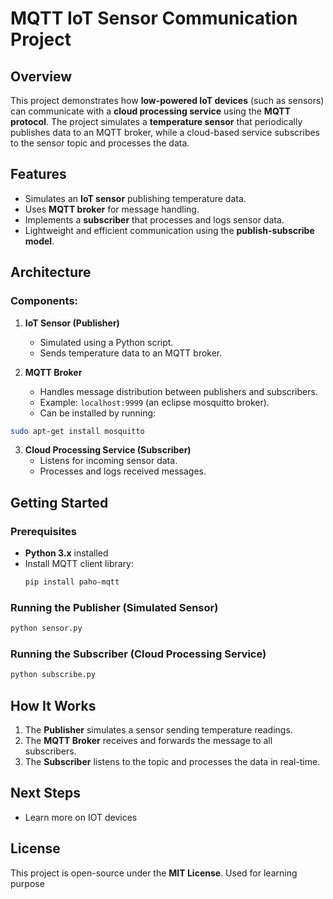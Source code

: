 # MQTT IoT Sensor Communication Project

## Overview
This project demonstrates how **low-powered IoT devices** (such as sensors) can communicate with a **cloud processing service** using the **MQTT protocol**. The project simulates a **temperature sensor** that periodically publishes data to an MQTT broker, while a cloud-based service subscribes to the sensor topic and processes the data.

## Features
- Simulates an **IoT sensor** publishing temperature data.
- Uses **MQTT broker** for message handling.
- Implements a **subscriber** that processes and logs sensor data.
- Lightweight and efficient communication using the **publish-subscribe model**.

## Architecture
### Components:
1. **IoT Sensor (Publisher)**
   - Simulated using a Python script.
   - Sends temperature data to an MQTT broker.
   
2. **MQTT Broker**
   - Handles message distribution between publishers and subscribers.
   - Example: `localhost:9999` (an eclipse mosquitto broker).
   - Can be installed by running:
```sh
sudo apt-get install mosquitto
```

3. **Cloud Processing Service (Subscriber)**
   - Listens for incoming sensor data.
   - Processes and logs received messages.

## Getting Started
### Prerequisites
- **Python 3.x** installed
- Install MQTT client library:
  ```sh
  pip install paho-mqtt
  ```

### Running the Publisher (Simulated Sensor)
```sh
python sensor.py
```

### Running the Subscriber (Cloud Processing Service)
```sh
python subscribe.py
```

## How It Works
1. The **Publisher** simulates a sensor sending temperature readings.
2. The **MQTT Broker** receives and forwards the message to all subscribers.
3. The **Subscriber** listens to the topic and processes the data in real-time.

## Next Steps
- Learn more on IOT devices

## License
This project is open-source under the **MIT License**.
Used for learning purpose

